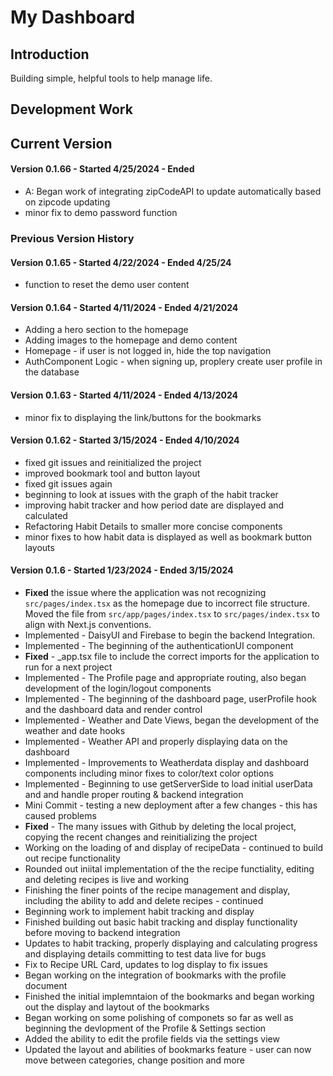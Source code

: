 # My Dashboard

## Introduction
Building simple, helpful tools to help manage life.

## Development Work

## Current Version 
#### Version 0.1.66 - Started 4/25/2024 - Ended ###
- A: Began work of integrating zipCodeAPI to update automatically based on zipcode updating
- minor fix to demo password function


### Previous Version History

#### Version 0.1.65 - Started 4/22/2024 - Ended 4/25/24
- function to reset the demo user content
#### Version 0.1.64 - Started 4/11/2024 - Ended 4/21/2024
- Adding a hero section to the homepage 
- Adding images to the homepage and demo content
- Homepage - if user is not logged in, hide the top navigation
- AuthComponent Logic - when signing up, proplery create user profile in the database
#### Version 0.1.63 - Started 4/11/2024 - Ended 4/13/2024
- minor fix to displaying the link/buttons for the bookmarks
#### Version 0.1.62 - Started 3/15/2024 - Ended 4/10/2024
- fixed git issues and reinitialized the project
- improved bookmark tool and button layout
- fixed git issues again
- beginning to look at issues with the graph of the habit tracker
- improving habit tracker and how period date are displayed and calculated
- Refactoring Habit Details to smaller more concise components
- minor fixes to how habit data is displayed as well as bookmark button layouts
#### Version 0.1.6 - Started 1/23/2024 - Ended 3/15/2024
- **Fixed** the issue where the application was not recognizing `src/pages/index.tsx` as the homepage due to incorrect file structure. Moved the file from `src/app/pages/index.tsx` to `src/pages/index.tsx` to align with Next.js conventions.
- Implemented - DaisyUI and Firebase to begin the backend Integration.
- Implemented - The beginning of the authenticationUI component
- **Fixed** - _app.tsx file to include the correct imports for the application to run for a next project
- Implemented - The Profile page and appropriate routing, also began development of the login/logout components
- Implemented - The beginning of the dashboard page, userProfile hook and the dashboard data and render control
- Implemented - Weather and Date Views, began the development of the weather and date hooks
- Implemented - Weather API and properly displaying data on the dashboard
- Implemented - Improvements to Weatherdata display and dashboard components including minor fixes to color/text color options
- Implemented - Beginning to use getServerSide to load initial userData and and handle proper routing & backend integration
- Mini Commit - testing a new deployment after a few changes - this has caused problems
- **Fixed** - The many issues with Github by deleting the local project, copying the recent changes and reinitializing the project
- Working on the loading of and display of recipeData - continued to build out recipe functionality
- Rounded out iniital implementation of the the recipe functiality, editing and deleting recipes is live and working
- Finishing the finer points of the recipe management and display, including the ability to add and delete recipes - continued
- Beginning work to implement habit tracking and display
- Finished building out basic habit tracking and display functionality before moving to backend integration
- Updates to habit tracking, properly displaying and calculating progress and displaying details committing to test data live for bugs
- Fix to Recipe URL Card, updates to log display to fix issues
- Began working on the integration of bookmarks with the profile document
- Finished the initial implemntaion of the bookmarks and began working out the display and laytout of the bookmarks
- Began working on some polishing of componets so far as well as beginning the devlopment of the Profile & Settings section
- Added the ability to edit the profile fields via the settings view
- Updated the layout and abilities of bookmarks feature - user can now move between categories, change position and more
